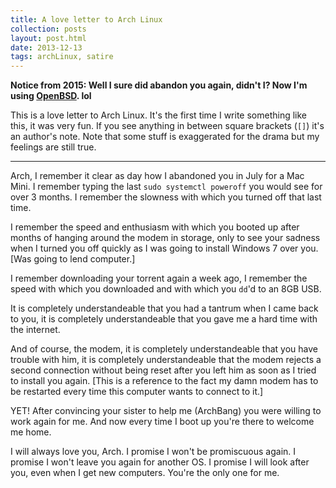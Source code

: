 ```yaml
---
title: A love letter to Arch Linux
collection: posts
layout: post.html
date: 2013-12-13
tags: archLinux, satire
---
```


**Notice from 2015: Well I sure did abandon you again, didn't I?  Now I'm using
[OpenBSD][ob]. lol**

[ob]: http://www.openbsd.org/

This is a love letter to Arch Linux.  It's the first time I write something like
this, it was very fun.  If you see anything in between square brackets (`[]`)
it's an author's note.  Note that some stuff is exaggerated for the drama but my
feelings are still true.

---

Arch, I remember it clear as day how I abandoned you in July for a Mac Mini.  I
remember typing the last `sudo systemctl poweroff` you would see for over 3
months. I remember the slowness with which you turned off that last time.

I remember the speed and enthusiasm with which you booted up after months of
hanging around the modem in storage, only to see your sadness when I turned you
off quickly as I was going to install Windows 7 over you.
[Was going to lend computer.]

I remember downloading your torrent again a week ago, I remember the speed with
which you downloaded and with which you `dd`'d to an 8GB USB.

It is completely understandeable that you had a tantrum when I came back to you,
it is completely understandeable that you gave me a hard time with the internet.

And of course, the modem, it is completely understandeable that you have trouble
with him, it is completely understandeable that the modem rejects a second
connection without being reset after you left him as soon as I tried to install
you again.  [This is a reference to the fact my damn modem has to be restarted
every time this computer wants to connect to it.]

YET!  After convincing your sister to help me (ArchBang) you were willing to
work again for me.  And now every time I boot up you're there to welcome me
home.

I will always love you, Arch.  I promise I won't be promiscuous again.  I
promise I won't leave you again for another OS.  I promise I will look after
you, even when I get new computers.  You're the only one for me.
